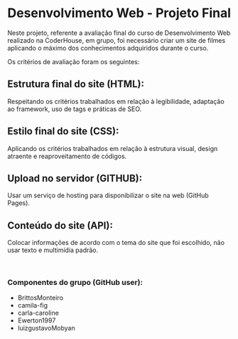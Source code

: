 <h1>Desenvolvimento Web - Projeto Final</h1>
<p>Neste projeto, referente a avaliação final do curso de Desenvolvimento Web realizado na CoderHouse, em grupo, foi necessário criar um site de filmes aplicando o máximo dos conhecimentos adquiridos durante o curso.</p>
<p>Os critérios de avaliação foram os seguintes:</p>

<h2>Estrutura final do site (HTML):</h2>
<p>Respeitando os critérios trabalhados em relação à legibilidade, adaptação ao framework, uso de tags e práticas de SEO.</p>

<h2>Estilo final do site (CSS):</h2>
<p>Aplicando os critérios trabalhados em relação à estrutura visual, design atraente e reaproveitamento de códigos.</p>

<h2>Upload no servidor (GITHUB):</h2>
<p>Usar um serviço de hosting para disponibilizar o site na web (GitHub Pages).</p>

<h2>Conteúdo do site (API):</h2>
<p>Colocar informações de acordo com o tema do site que foi escolhido, não usar texto e multimídia padrão.</p>
<br>

<h3>Componentes do grupo (GitHub user):</h3>
<ul>
  <li>BrittosMonteiro</li>
  <li>camila-fig</li>
  <li>carla-caroline</li>
  <li>Ewerton1997</li>
  <li>luizgustavoMobyan</li>
</ul>
